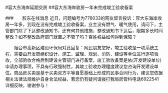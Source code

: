 
#容大东海岸延期交房
##容大东海岸收房一年未完成竣工验收备案

###　　胶东在线消息  近日，问题编号为778033的网友留言投诉：容大东海岸收房一年多，到现在没有完成竣工验收备案，业主没有燃气、暖气使用，请问下，主管部门除了下达整改通知书，还有何其他措施，整改通知书下达后，限期多长时间整改？如不整改政府部门就置之不管了吗？百姓权益如何得到保障？

　　烟台市高新区建设环保局对此回复：网民朋友您好，竣工验收是一项系统工程，需要由开发商组织设计、施工、监理、规划、消防、建设等单位进行逐项验收，全部验收合格后到建设主管部门进行备案，竣工验收备案是依(开发建设单位)申请办理事项，不具有行政强制性，其竣工验收办理程度建议您咨询开发建设单位。商品房买卖是基于买卖双方平等自愿基础上形成的民事合同行为，建议您依据相关法律法规维护自身合法权益，若您仍有疑问请拨打我局房管科电话6922541详细反映，谢谢参与！
